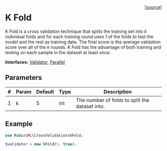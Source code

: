 <span style="float:right;"><a href="https://github.com/RubixML/RubixML/blob/master/src/CrossValidation/KFold.php">[source]</a></span>

# K Fold
K Fold is a cross validation technique that splits the training set into *k* individual folds and for each training round uses 1 of the folds to test the model and the rest as training data. The final score is the average validation score over all of the *k* rounds. K Fold has the advantage of both training and testing on each sample in the dataset at least once.

**Interfaces:** [Validator](api.md#validator), [Parallel](#parallel)

## Parameters
| # | Param | Default | Type | Description |
|---|---|---|---|---|
| 1 | k | 5 | int | The number of folds to split the dataset into. |

## Example
```php
use Rubix\ML\CrossValidation\KFold;

$validator = new KFold(5, true);
```